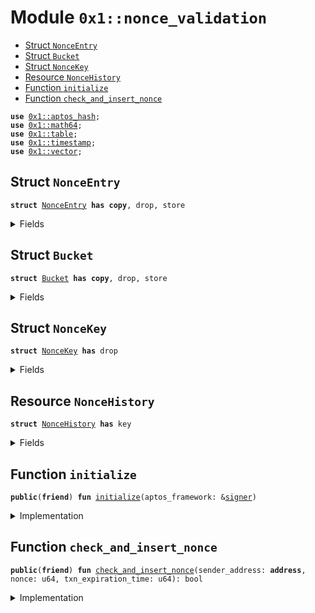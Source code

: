 
<a id="0x1_nonce_validation"></a>

# Module `0x1::nonce_validation`



-  [Struct `NonceEntry`](#0x1_nonce_validation_NonceEntry)
-  [Struct `Bucket`](#0x1_nonce_validation_Bucket)
-  [Struct `NonceKey`](#0x1_nonce_validation_NonceKey)
-  [Resource `NonceHistory`](#0x1_nonce_validation_NonceHistory)
-  [Function `initialize`](#0x1_nonce_validation_initialize)
-  [Function `check_and_insert_nonce`](#0x1_nonce_validation_check_and_insert_nonce)


<pre><code><b>use</b> <a href="../../aptos-stdlib/../move-stdlib/doc/hash.md#0x1_aptos_hash">0x1::aptos_hash</a>;
<b>use</b> <a href="../../aptos-stdlib/doc/math64.md#0x1_math64">0x1::math64</a>;
<b>use</b> <a href="../../aptos-stdlib/doc/table.md#0x1_table">0x1::table</a>;
<b>use</b> <a href="timestamp.md#0x1_timestamp">0x1::timestamp</a>;
<b>use</b> <a href="../../aptos-stdlib/../move-stdlib/doc/vector.md#0x1_vector">0x1::vector</a>;
</code></pre>



<a id="0x1_nonce_validation_NonceEntry"></a>

## Struct `NonceEntry`



<pre><code><b>struct</b> <a href="nonce_validation.md#0x1_nonce_validation_NonceEntry">NonceEntry</a> <b>has</b> <b>copy</b>, drop, store
</code></pre>



<details>
<summary>Fields</summary>


<dl>
<dt>
<code>sender_address: <b>address</b></code>
</dt>
<dd>

</dd>
<dt>
<code>nonce: u64</code>
</dt>
<dd>

</dd>
<dt>
<code>txn_expiration_time: u64</code>
</dt>
<dd>

</dd>
</dl>


</details>

<a id="0x1_nonce_validation_Bucket"></a>

## Struct `Bucket`



<pre><code><b>struct</b> <a href="nonce_validation.md#0x1_nonce_validation_Bucket">Bucket</a> <b>has</b> <b>copy</b>, drop, store
</code></pre>



<details>
<summary>Fields</summary>


<dl>
<dt>
<code>lowest_expiration_time: u64</code>
</dt>
<dd>

</dd>
<dt>
<code>nonces: <a href="../../aptos-stdlib/../move-stdlib/doc/vector.md#0x1_vector">vector</a>&lt;<a href="nonce_validation.md#0x1_nonce_validation_NonceEntry">nonce_validation::NonceEntry</a>&gt;</code>
</dt>
<dd>

</dd>
</dl>


</details>

<a id="0x1_nonce_validation_NonceKey"></a>

## Struct `NonceKey`



<pre><code><b>struct</b> <a href="nonce_validation.md#0x1_nonce_validation_NonceKey">NonceKey</a> <b>has</b> drop
</code></pre>



<details>
<summary>Fields</summary>


<dl>
<dt>
<code>sender_address: <b>address</b></code>
</dt>
<dd>

</dd>
<dt>
<code>nonce: u64</code>
</dt>
<dd>

</dd>
</dl>


</details>

<a id="0x1_nonce_validation_NonceHistory"></a>

## Resource `NonceHistory`



<pre><code><b>struct</b> <a href="nonce_validation.md#0x1_nonce_validation_NonceHistory">NonceHistory</a> <b>has</b> key
</code></pre>



<details>
<summary>Fields</summary>


<dl>
<dt>
<code>nonce_table: <a href="../../aptos-stdlib/doc/table.md#0x1_table_Table">table::Table</a>&lt;u64, <a href="nonce_validation.md#0x1_nonce_validation_Bucket">nonce_validation::Bucket</a>&gt;</code>
</dt>
<dd>

</dd>
</dl>


</details>

<a id="0x1_nonce_validation_initialize"></a>

## Function `initialize`



<pre><code><b>public</b>(<b>friend</b>) <b>fun</b> <a href="nonce_validation.md#0x1_nonce_validation_initialize">initialize</a>(aptos_framework: &<a href="../../aptos-stdlib/../move-stdlib/doc/signer.md#0x1_signer">signer</a>)
</code></pre>



<details>
<summary>Implementation</summary>


<pre><code><b>public</b>(<b>friend</b>) <b>fun</b> <a href="nonce_validation.md#0x1_nonce_validation_initialize">initialize</a>(aptos_framework: &<a href="../../aptos-stdlib/../move-stdlib/doc/signer.md#0x1_signer">signer</a>) {
    <b>let</b> <a href="../../aptos-stdlib/doc/table.md#0x1_table">table</a> = <a href="../../aptos-stdlib/doc/table.md#0x1_table_new">table::new</a>();
    <b>let</b> nonce_history = <a href="nonce_validation.md#0x1_nonce_validation_NonceHistory">NonceHistory</a> {
        nonce_table: <a href="../../aptos-stdlib/doc/table.md#0x1_table">table</a>,
    };
    <b>move_to</b>&lt;<a href="nonce_validation.md#0x1_nonce_validation_NonceHistory">NonceHistory</a>&gt;(aptos_framework, nonce_history);
}
</code></pre>



</details>

<a id="0x1_nonce_validation_check_and_insert_nonce"></a>

## Function `check_and_insert_nonce`



<pre><code><b>public</b>(<b>friend</b>) <b>fun</b> <a href="nonce_validation.md#0x1_nonce_validation_check_and_insert_nonce">check_and_insert_nonce</a>(sender_address: <b>address</b>, nonce: u64, txn_expiration_time: u64): bool
</code></pre>



<details>
<summary>Implementation</summary>


<pre><code><b>public</b>(<b>friend</b>) <b>fun</b> <a href="nonce_validation.md#0x1_nonce_validation_check_and_insert_nonce">check_and_insert_nonce</a>(
    sender_address: <b>address</b>,
    nonce: u64,
    txn_expiration_time: u64,
): bool <b>acquires</b> <a href="nonce_validation.md#0x1_nonce_validation_NonceHistory">NonceHistory</a> {
    <b>let</b> nonce_history = <b>borrow_global_mut</b>&lt;<a href="nonce_validation.md#0x1_nonce_validation_NonceHistory">NonceHistory</a>&gt;(@aptos_framework);
    <b>let</b> nonce_entry = <a href="nonce_validation.md#0x1_nonce_validation_NonceEntry">NonceEntry</a> {
        sender_address,
        nonce,
        txn_expiration_time,
    };
    <b>let</b> nonce_key = <a href="nonce_validation.md#0x1_nonce_validation_NonceKey">NonceKey</a> {
        sender_address,
        nonce,
    };
    <b>let</b> index = sip_hash_from_value(&nonce_key) % 200000;
    <b>if</b> (!<a href="../../aptos-stdlib/doc/table.md#0x1_table_contains">table::contains</a>(&nonce_history.nonce_table, index)) {
        <b>let</b> nonces = <a href="../../aptos-stdlib/../move-stdlib/doc/vector.md#0x1_vector_empty">vector::empty</a>();
        <a href="../../aptos-stdlib/../move-stdlib/doc/vector.md#0x1_vector_push_back">vector::push_back</a>(&<b>mut</b> nonces, nonce_entry);
        <a href="../../aptos-stdlib/doc/table.md#0x1_table_add">table::add</a>(&<b>mut</b> nonce_history.nonce_table, index, <a href="nonce_validation.md#0x1_nonce_validation_Bucket">Bucket</a> {
            lowest_expiration_time: txn_expiration_time,
            nonces: nonces,
        });
        <b>return</b> <b>true</b>
    };
    <b>let</b> bucket = <a href="../../aptos-stdlib/doc/table.md#0x1_table_borrow_mut">table::borrow_mut</a>(&<b>mut</b> nonce_history.nonce_table, index);
    <b>if</b> (<a href="../../aptos-stdlib/../move-stdlib/doc/vector.md#0x1_vector_contains">vector::contains</a>(&bucket.nonces, &nonce_entry)) {
        <b>return</b> <b>false</b>
    };
    <b>let</b> current_time = <a href="timestamp.md#0x1_timestamp_now_seconds">timestamp::now_seconds</a>();
    <b>if</b> (current_time &lt;= bucket.lowest_expiration_time) {
        // None of the nonces are expired. Just insert the nonce.
        <a href="../../aptos-stdlib/../move-stdlib/doc/vector.md#0x1_vector_push_back">vector::push_back</a>(&<b>mut</b> bucket.nonces, nonce_entry);

        // Question: Is there a better way <b>to</b> do this?
        <a href="../../aptos-stdlib/doc/table.md#0x1_table_borrow_mut">table::borrow_mut</a>(&<b>mut</b> nonce_history.nonce_table, index).lowest_expiration_time = <b>min</b>(bucket.lowest_expiration_time, txn_expiration_time);
    } <b>else</b> {
        // There is an expired nonce. Remove the expired nonces.
        <b>let</b> new_bucket = <a href="nonce_validation.md#0x1_nonce_validation_Bucket">Bucket</a> {
            lowest_expiration_time: txn_expiration_time,
            nonces: <a href="../../aptos-stdlib/../move-stdlib/doc/vector.md#0x1_vector_empty">vector::empty</a>(),
        };
        <b>let</b> len = <a href="../../aptos-stdlib/../move-stdlib/doc/vector.md#0x1_vector_length">vector::length</a>(&bucket.nonces);
        <b>let</b> i = 0;
        <b>while</b> (i &lt; len) {
            <b>let</b> nonce_entry = <a href="../../aptos-stdlib/../move-stdlib/doc/vector.md#0x1_vector_borrow">vector::borrow</a>(&bucket.nonces, i);
            <b>if</b> (current_time &lt;= nonce_entry.txn_expiration_time) {
                <a href="../../aptos-stdlib/../move-stdlib/doc/vector.md#0x1_vector_push_back">vector::push_back</a>(&<b>mut</b> new_bucket.nonces, *nonce_entry);
                new_bucket.lowest_expiration_time = <b>min</b>(new_bucket.lowest_expiration_time, nonce_entry.txn_expiration_time);
            };
            i = i + 1;
        };
        *<a href="../../aptos-stdlib/doc/table.md#0x1_table_borrow_mut">table::borrow_mut</a>(&<b>mut</b> nonce_history.nonce_table, index) = new_bucket;
    };
    <b>return</b> <b>true</b>
}
</code></pre>



</details>


[move-book]: https://aptos.dev/move/book/SUMMARY
